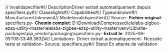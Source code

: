 // invalidspecifier#// DescriptionDriver extrait automatiquement depuis specifiers.py#// Classelights#// Capabilities#// Typeunknown#// ManufacturerUnknown#// Modelinvalidspecifier#// Source- **Fichier original**: specifiers.py- **Chemin complet**: D:\Download\Compressed\elelabs-zigbee-ezsp-utility-master\elelabs-zigbee-ezsp-utility-master\venv\Lib\site-packages\pip\_vendor\packaging\specifiers.py- **Extrait le**: 2025-08-05T08:33:46.363Z#// Limitations- Driver extrait automatiquement- Ncessite tests et validation- Source: specifiers.py#// Statut En attente de validation